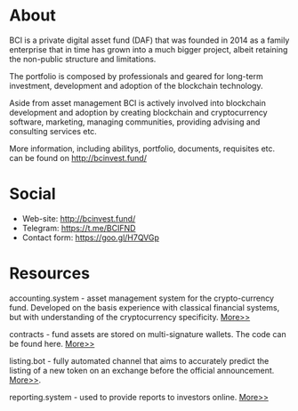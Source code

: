 # About
BCI is a private digital asset fund (DAF) that was founded in 2014 as a family enterprise that in time has grown into a much bigger project, albeit retaining the non-public structure and limitations.

The portfolio is composed by professionals and geared for long-term investment, development and adoption of the blockchain technology.

Aside from asset management BCI is actively involved into blockchain development and adoption by creating blockchain and cryptocurrency software, marketing, managing communities, providing advising and consulting services etc. 

More information, including abilitys, portfolio, documents, requisites etc. can be found on http://bcinvest.fund/

# Social
- Web-site: http://bcinvest.fund/
- Telegram: https://t.me/BCIFND
- Contact form: https://goo.gl/H7QVGp

# Resources
accounting.system - asset management system for the crypto-currency fund. Developed on the basis experience with classical financial systems, but with understanding of the cryptocurrency specificity. [More>>](https://github.com/BCIFUND/public/tree/master/accounting.system)

contracts - fund assets are stored on multi-signature wallets. The code can be found here. [More>>](https://github.com/BCIFUND/public/tree/master/contracts)

listing.bot - fully automated channel that aims to accurately predict the listing of a new token on an exchange before the official announcement. [More>>](https://github.com/BCIFUND/public/tree/master/listing.bot).

reporting.system - used to provide reports to investors online. [More>>](https://github.com/BCIFUND/public/tree/master/reporting.system)
